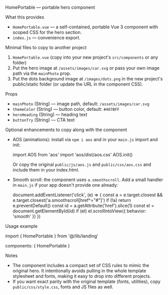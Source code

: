 HomePortable — portable hero component

What this provides

- `HomePortable.vue` — a self-contained, portable Vue 3 component with scoped CSS for the hero section.
- `index.js` — convenience export.

Minimal files to copy to another project

1. `HomePortable.vue` (copy into your new project's `src/components` or any folder)
2. Put the hero image at `/assets/images/car.svg` or pass your own image path via the `mainPhoto` prop.
3. Put the dots background image at `/images/dots.png` in the new project's public/static folder (or update the URL in the component CSS).

Props

- `mainPhoto` (String) — image path, default: `/assets/images/car.svg`
- `themeColor` (String) — button color, default: `#407BFF`
- `heroHeading` (String) — heading text
- `buttonTry` (String) — CTA text

Optional enhancements to copy along with the component

- AOS (animations): install via `npm i aos` and in your `main.js` import and init:

  import AOS from 'aos'
  import 'aos/dist/aos.css'
  AOS.init()

  Or copy the original `public/js/aos.js` and `public/css/aos.css` and include them in your index.html.

- Smooth scroll: the component uses `a.smoothscroll`. Add a small handler in `main.js` if your app doesn't provide one already:

  document.addEventListener('click', (e) => {
    const a = e.target.closest && e.target.closest('a.smoothscroll[href^="#"]')
    if (!a) return
    e.preventDefault()
    const id = a.getAttribute('href').slice(1)
    const el = document.getElementById(id)
    if (el) el.scrollIntoView({ behavior: 'smooth' })
  })

Usage example

import { HomePortable } from '@/lib/landing'

components: { HomePortable }

<HomePortable :mainPhoto="'/assets/images/car.svg'" :themeColor="'#FF6A00'" />

Notes

- The component includes a compact set of CSS rules to mimic the original hero. It intentionally avoids pulling in the whole template stylesheet and fonts, making it easy to drop into different projects.
- If you want exact parity with the original template (fonts, utilities), copy `public/css/style.css`, fonts and JS files as well.
